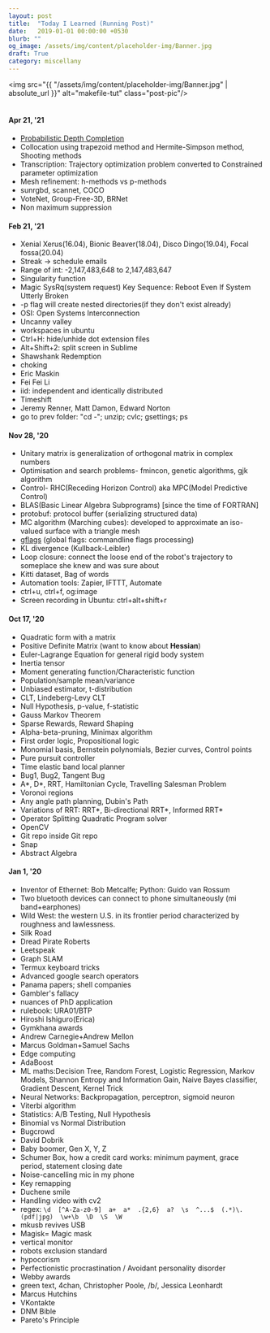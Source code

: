 ```yaml
---
layout: post
title:  "Today I Learned (Running Post)"
date:   2019-01-01 00:00:00 +0530
blurb: ""
og_image: /assets/img/content/placeholder-img/Banner.jpg
draft: True
category: miscellany
---
```


<img src="{{ "/assets/img/content/placeholder-img/Banner.jpg" | absolute_url }}" alt="makefile-tut" class="post-pic"/>
<br />
<br />

#### Apr 21, '21
- [Probabilistic Depth Completion](https://www.youtube.com/watch?v=7n0I8SadAAY)
- Collocation using trapezoid method and Hermite-Simpson method, Shooting methods
- Transcription: Trajectory optimization problem converted to Constrained parameter optimization
- Mesh refinement: h-methods vs p-methods
- sunrgbd, scannet, COCO
- VoteNet, Group-Free-3D, BRNet
- Non maximum suppression

#### Feb 21, '21
- Xenial Xerus(16.04), Bionic Beaver(18.04), Disco Dingo(19.04), Focal fossa(20.04)
- Streak -> schedule emails
- Range of int: -2,147,483,648 to 2,147,483,647
- Singularity function
- Magic SysRq(system request) Key Sequence: Reboot Even If System Utterly Broken
- -p flag will create nested directories(if they don't exist already)
- OSI: Open Systems Interconnection
- Uncanny valley
- workspaces in ubuntu
- Ctrl+H: hide/unhide dot extension files
- Alt+Shift+2: split screen in Sublime
- Shawshank Redemption
- choking
- Eric Maskin
- Fei Fei Li
- iid: independent and identically distributed
- Timeshift
- Jeremy Renner, Matt Damon, Edward Norton
- go to prev folder: "cd -"; unzip; cvlc; gsettings; ps

#### Nov 28, '20
- Unitary matrix is generalization of orthogonal matrix in complex numbers
- Optimisation and search problems- fmincon, genetic algorithms, gjk algorithm
- Control- RHC(Receding Horizon Control) aka MPC(Model Predictive Control)
- BLAS(Basic Linear Algebra Subprograms) [since the time of FORTRAN]
- protobuf: protocol buffer (serializing structured data)
- MC algorithm (Marching cubes): developed to approximate an iso-valued surface with a triangle mesh
- [gflags](https://github.com/gflags/gflags) (global flags: commandline flags processing) 
- KL divergence (Kullback-Leibler)
- Loop closure: connect the loose end of the robot's trajectory to someplace she knew and was sure about
- Kitti dataset, Bag of words
- Automation tools: Zapier, IFTTT, Automate
- ctrl+u, ctrl+f, og:image
- Screen recording in Ubuntu: ctrl+alt+shift+r

#### Oct 17, '20
- Quadratic form with a matrix
- Positive Definite Matrix (want to know about **Hessian**)
- Euler-Lagrange Equation for general rigid body system
- Inertia tensor
- Moment generating function/Characteristic function
- Population/sample mean/variance
- Unbiased estimator, t-distribution
- CLT, Lindeberg-Levy CLT
- Null Hypothesis, p-value, f-statistic
- Gauss Markov Theorem
- Sparse Rewards, Reward Shaping
- Alpha-beta-pruning, Minimax algorithm
- First order logic, Propositional logic
- Monomial basis, Bernstein polynomials, Bezier curves, Control points
- Pure pursuit controller
- Time elastic band local planner
- Bug1, Bug2, Tangent Bug
- A\*, D\*, RRT, Hamiltonian Cycle, Travelling Salesman Problem
- Voronoi regions
- Any angle path planning, Dubin's Path
- Variations of RRT: RRT\*, Bi-directional RRT\*, Informed RRT\*
- Operator Splitting Quadratic Program solver
- OpenCV
- Git repo inside Git repo
- Snap
- Abstract Algebra

#### Jan 1, '20
- Inventor of Ethernet: Bob Metcalfe; Python: Guido van Rossum
- Two bluetooth devices can connect to phone simultaneously (mi band+earphones)
- Wild West: the western U.S. in its frontier period characterized by roughness and lawlessness.
- Silk Road
- Dread Pirate Roberts
- Leetspeak
- Graph SLAM
- Termux keyboard tricks
- Advanced google search operators
- Panama papers; shell companies
- Gambler's fallacy
- nuances of PhD application
- rulebook: URA01/BTP
- Hiroshi Ishiguro(Erica)
- Gymkhana awards
- Andrew Carnegie+Andrew Mellon
- Marcus Goldman+Samuel Sachs
- Edge computing
- AdaBoost
- ML maths:Decision Tree, Random Forest, Logistic Regression, Markov Models, Shannon Entropy and Information Gain, Naive Bayes classifier, Gradient Descent, Kernel Trick
- Neural Networks: Backpropagation, perceptron, sigmoid neuron
- Viterbi algorithm
- Statistics: A/B Testing, Null Hypothesis
- Binomial vs Normal Distribution
- Bugcrowd
- David Dobrik
- Baby boomer, Gen X, Y, Z
- Schumer Box, how a credit card works: minimum payment, grace period, statement closing date
- Noise-cancelling mic in my phone
- Key remapping
- Duchene smile
- Handling video with cv2
- regex: `\d  [^A-Za-z0-9]  a+  a*  .{2,6}  a?  \s  ^...$  (.*)\.(pdf|jpg)  \w+\b  \D  \S  \W`
- mkusb revives USB
- Magisk= Magic mask
- vertical monitor
- robots exclusion standard
- hypocorism
- Perfectionistic procrastination / Avoidant personality disorder
- Webby awards
- green text, 4chan, Christopher Poole, /b/, Jessica Leonhardt
- Marcus Hutchins
- VKontakte
- DNM Bible
- Pareto's Principle